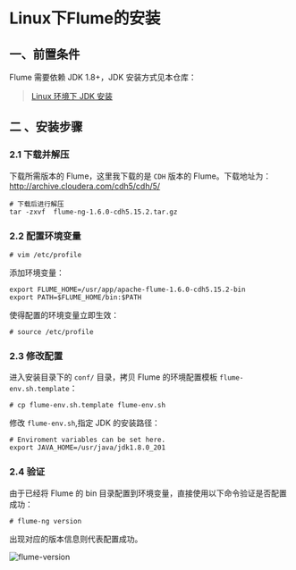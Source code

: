 # Linux下Flume的安装

## 一、前置条件

Flume 需要依赖 JDK 1.8+，JDK 安装方式见本仓库：

> [Linux 环境下 JDK 安装](https://github.com/heibaiying/BigData-Notes/blob/master/notes/installation/Linux下JDK安装.md)



## 二 、安装步骤

### 2.1 下载并解压

下载所需版本的 Flume，这里我下载的是 `CDH` 版本的 Flume。下载地址为：http://archive.cloudera.com/cdh5/cdh/5/

```shell
# 下载后进行解压
tar -zxvf  flume-ng-1.6.0-cdh5.15.2.tar.gz
```

### 2.2 配置环境变量

```shell
# vim /etc/profile
```

添加环境变量：

```shell
export FLUME_HOME=/usr/app/apache-flume-1.6.0-cdh5.15.2-bin
export PATH=$FLUME_HOME/bin:$PATH
```

使得配置的环境变量立即生效：

```shell
# source /etc/profile
```

### 2.3 修改配置

进入安装目录下的 `conf/` 目录，拷贝 Flume 的环境配置模板 `flume-env.sh.template`：

```shell
# cp flume-env.sh.template flume-env.sh
```

修改 `flume-env.sh`,指定 JDK 的安装路径：

```shell
# Enviroment variables can be set here.
export JAVA_HOME=/usr/java/jdk1.8.0_201
```

### 2.4 验证

由于已经将 Flume 的 bin 目录配置到环境变量，直接使用以下命令验证是否配置成功：

```shell
# flume-ng version
```

出现对应的版本信息则代表配置成功。

![flume-version](https://gitee.com/heibaiying/BigData-Notes/raw/master/pictures/flume-version.png)

